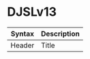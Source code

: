 # DJSLv13

| Syntax      | Description |
| ----------- | ----------- |
| Header      | Title       |
